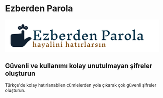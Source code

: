 # Ezberden Parola

![logo](static/ezberden-light.png)

## Güvenli ve kullanımı kolay unutulmayan şifreler oluşturun

Türkçe'de kolay hatırlanabilen cümlelerden yola çıkarak çok güvenli şifreler oluşturun.
